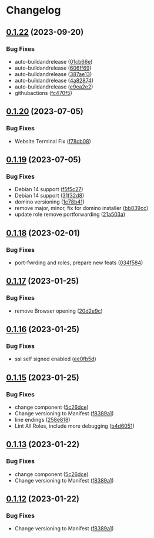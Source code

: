 # Changelog

## [0.1.22](https://github.com/DominoVagrant/demo-tasks/compare/demo-tasks/v0.1.21...demo-tasks/v0.1.22) (2023-09-20)


### Bug Fixes

* auto-buildandrelease ([01cb66e](https://github.com/DominoVagrant/demo-tasks/commit/01cb66e62c9a19119a4faffbb004443432d9ace7))
* auto-buildandrelease ([606ff69](https://github.com/DominoVagrant/demo-tasks/commit/606ff6976c511cec0b12fc5440ea2f0a9c12cca9))
* auto-buildandrelease ([387ae13](https://github.com/DominoVagrant/demo-tasks/commit/387ae1399921726eacf7ac23def1f78f4c57d309))
* auto-buildandrelease ([4a82874](https://github.com/DominoVagrant/demo-tasks/commit/4a82874c7056b0cc39a92d25379695fdd25c1b72))
* auto-buildandrelease ([e9ea2e2](https://github.com/DominoVagrant/demo-tasks/commit/e9ea2e20670ae0610d761fce648754bb1eaeb7d0))
* githubactions ([fc470f5](https://github.com/DominoVagrant/demo-tasks/commit/fc470f5cea8d0e968f4c667abe47b84720050e2c))

## [0.1.20](https://github.com/DominoVagrant/demo-tasks/compare/demo-tasks/v0.1.19...demo-tasks/v0.1.20) (2023-07-05)


### Bug Fixes

* Website Terminal Fix ([f78cb08](https://github.com/DominoVagrant/demo-tasks/commit/f78cb0869fe79fe66a273cf7b8c631c09f1c77b3))

## [0.1.19](https://github.com/DominoVagrant/demo-tasks/compare/demo-tasks/v0.1.18...demo-tasks/v0.1.19) (2023-07-05)


### Bug Fixes

* Debian 14 support ([f5f5c27](https://github.com/DominoVagrant/demo-tasks/commit/f5f5c27e4cac63b5433a34793259d290f96f4466))
* Debian 14 support ([31f32d8](https://github.com/DominoVagrant/demo-tasks/commit/31f32d8baca93ac835f25709c8dc9e35c3f62dba))
* domino versioning ([1c78b41](https://github.com/DominoVagrant/demo-tasks/commit/1c78b41110d05b1161df45be3b02ba06050069f7))
* remove major, minor, fix for domino installer ([bb839cc](https://github.com/DominoVagrant/demo-tasks/commit/bb839cc153d5e123bdc55ea16d63278430689a74))
* update role remove portforwarding ([21a503a](https://github.com/DominoVagrant/demo-tasks/commit/21a503acefc22dc50ceba05db59199688e6ecf5c))

## [0.1.18](https://github.com/DominoVagrant/demo-tasks/compare/demo-tasks/v0.1.17...demo-tasks/v0.1.18) (2023-02-01)


### Bug Fixes

* port-fwrding and roles, prepare new feats ([034f584](https://github.com/DominoVagrant/demo-tasks/commit/034f584a90d2cded4452111aa4e01022b60e35e4))

## [0.1.17](https://github.com/DominoVagrant/demo-tasks/compare/demo-tasks/v0.1.16...demo-tasks/v0.1.17) (2023-01-25)


### Bug Fixes

* remove Browser opening ([20d2e9c](https://github.com/DominoVagrant/demo-tasks/commit/20d2e9c8daf79d385b15ac2a6d29f5852fb71af2))

## [0.1.16](https://github.com/DominoVagrant/demo-tasks/compare/demo-tasks/v0.1.15...demo-tasks/v0.1.16) (2023-01-25)


### Bug Fixes

* ssl self signed enabled ([ee0fb5d](https://github.com/DominoVagrant/demo-tasks/commit/ee0fb5d856236cd7f92578e5d66c7211ddb0cabf))

## [0.1.15](https://github.com/DominoVagrant/demo-tasks/compare/demo-tasks-v0.1.14...demo-tasks/v0.1.15) (2023-01-25)


### Bug Fixes

* change component ([5c26dce](https://github.com/DominoVagrant/demo-tasks/commit/5c26dce9ec7d5ed51fbef06a8c8e586805ad1401))
* Change versioning to Manifest ([f8389a1](https://github.com/DominoVagrant/demo-tasks/commit/f8389a16fe3d91750085a2f791f050f58ef406e5))
* line endings ([258e818](https://github.com/DominoVagrant/demo-tasks/commit/258e8180e7534f1f6245a5eca41746357df744af))
* Lint All Roles, include more debugging ([b4d6051](https://github.com/DominoVagrant/demo-tasks/commit/b4d6051ee2b5ad246d82e5884dc18b5bbf4ff11e))

## [0.1.13](https://github.com/DominoVagrant/demo-tasks/compare/demo-tasks-v0.1.12...demo-tasks/v0.1.13) (2023-01-22)


### Bug Fixes

* change component ([5c26dce](https://github.com/DominoVagrant/demo-tasks/commit/5c26dce9ec7d5ed51fbef06a8c8e586805ad1401))
* Change versioning to Manifest ([f8389a1](https://github.com/DominoVagrant/demo-tasks/commit/f8389a16fe3d91750085a2f791f050f58ef406e5))

## [0.1.12](https://github.com/DominoVagrant/demo-tasks/compare/main-v0.1.11...main/v0.1.12) (2023-01-22)


### Bug Fixes

* Change versioning to Manifest ([f8389a1](https://github.com/DominoVagrant/demo-tasks/commit/f8389a16fe3d91750085a2f791f050f58ef406e5))
